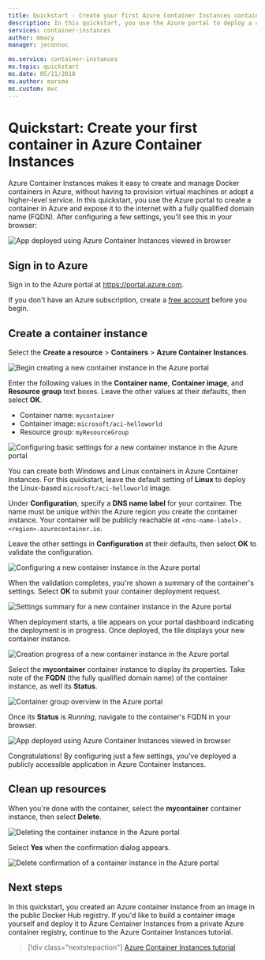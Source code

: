 ```yaml
---
title: Quickstart - Create your first Azure Container Instances container with the Azure portal
description: In this quickstart, you use the Azure portal to deploy a container in Azure Container Instances
services: container-instances
author: mmacy
manager: jeconnoc

ms.service: container-instances
ms.topic: quickstart
ms.date: 05/11/2018
ms.author: marsma
ms.custom: mvc
---
```


# Quickstart: Create your first container in Azure Container Instances

Azure Container Instances makes it easy to create and manage Docker containers in Azure, without having to provision virtual machines or adopt a higher-level service. In this quickstart, you use the Azure portal to create a container in Azure and expose it to the internet with a fully qualified domain name (FQDN). After configuring a few settings, you'll see this in your browser:

![App deployed using Azure Container Instances viewed in browser][aci-portal-07]

## Sign in to Azure

Sign in to the Azure portal at https://portal.azure.com.

If you don't have an Azure subscription, create a [free account][azure-free-account] before you begin.

## Create a container instance

Select the **Create a resource** > **Containers** > **Azure Container Instances**.

![Begin creating a new container instance in the Azure portal][aci-portal-01]

Enter the following values in the **Container name**, **Container image**, and **Resource group** text boxes. Leave the other values at their defaults, then select **OK**.

* Container name: `mycontainer`
* Container image: `microsoft/aci-helloworld`
* Resource group: `myResourceGroup`

![Configuring basic settings for a new container instance in the Azure portal][aci-portal-03]

You can create both Windows and Linux containers in Azure Container Instances. For this quickstart, leave the default setting of **Linux** to deploy the Linux-based `microsoft/aci-helloworld` image.

Under **Configuration**, specify a **DNS name label** for your container. The name must be unique within the Azure region you create the container instance. Your container will be publicly reachable at `<dns-name-label>.<region>.azurecontainer.io`.

Leave the other settings in **Configuration** at their defaults, then select **OK** to validate the configuration.

![Configuring a new container instance in the Azure portal][aci-portal-04]

When the validation completes, you're shown a summary of the container's settings. Select **OK** to submit your container deployment request.

![Settings summary for a new container instance in the Azure portal][aci-portal-05]

When deployment starts, a tile appears on your portal dashboard indicating the deployment is in progress. Once deployed, the tile displays your new container instance.

![Creation progress of a new container instance in the Azure portal][aci-portal-08]

Select the **mycontainer** container instance to display its properties. Take note of the **FQDN** (the fully qualified domain name) of the container instance, as well its **Status**.

![Container group overview in the Azure portal][aci-portal-06]

Once its **Status** is *Running*, navigate to the container's FQDN in your browser.

![App deployed using Azure Container Instances viewed in browser][aci-portal-07]

Congratulations! By configuring just a few settings, you've deployed a publicly accessible application in Azure Container Instances.

## Clean up resources

When you're done with the container, select the **mycontainer** container instance, then select **Delete**.

![Deleting the container instance in the Azure portal][aci-portal-09]

Select **Yes** when the confirmation dialog appears.

![Delete confirmation of a container instance in the Azure portal][aci-portal-10]

## Next steps

In this quickstart, you created an Azure container instance from an image in the public Docker Hub registry. If you'd like to build a container image yourself and deploy it to Azure Container Instances from a private Azure container registry, continue to the Azure Container Instances tutorial.

> [!div class="nextstepaction"]
> [Azure Container Instances tutorial](./container-instances-tutorial-prepare-app.md)

<!-- IMAGES -->
[aci-portal-01]: ./media/container-instances-quickstart-portal/qs-portal-01.png
[aci-portal-03]: ./media/container-instances-quickstart-portal/qs-portal-03.png
[aci-portal-04]: ./media/container-instances-quickstart-portal/qs-portal-04.png
[aci-portal-05]: ./media/container-instances-quickstart-portal/qs-portal-05.png
[aci-portal-06]: ./media/container-instances-quickstart-portal/qs-portal-06.png
[aci-portal-07]: ./media/container-instances-quickstart-portal/qs-portal-07.png
[aci-portal-08]: ./media/container-instances-quickstart-portal/qs-portal-08.png
[aci-portal-09]: ./media/container-instances-quickstart-portal/qs-portal-09.png
[aci-portal-10]: ./media/container-instances-quickstart-portal/qs-portal-10.png

<!-- LINKS - External -->
[azure-free-account]: https://azure.microsoft.com/free/
